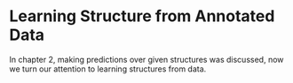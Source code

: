 # Learning Structure from Annotated Data

In chapter 2, making predictions over given structures was
discussed, now we turn our attention to learning
structures from data. 
